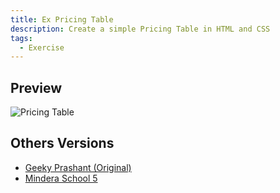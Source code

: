 ```yaml
---
title: Ex Pricing Table
description: Create a simple Pricing Table in HTML and CSS
tags:
  - Exercise
---
```


## Preview
![Pricing Table](https://raw.githubusercontent.com/geeky-prashant/pricing-table/main/readme-images/Pricing-Table.png)

## Others Versions
- [Geeky Prashant (Original)](https://geeky-prashant.github.io/pricing-table/)
- [Mindera School 5](https://mindera-school.github.io/MS5-FE-Vanilla-Exercicies/PricingTable/)
